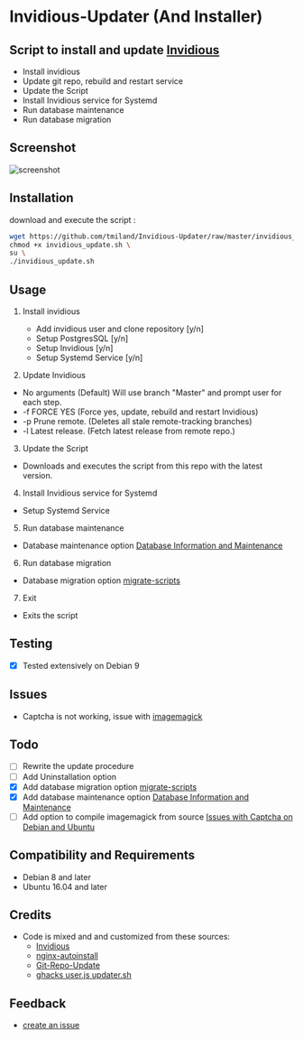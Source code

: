 # Invidious-Updater (And Installer)

## Script to install and update [Invidious](https://github.com/omarroth/invidious)

* Install invidious
* Update git repo, rebuild and restart service
* Update the Script
* Install Invidious service for Systemd
* Run database maintenance
* Run database migration


## Screenshot
![screenshot](https://raw.githubusercontent.com/tmiland/Invidious-Updater/master/img/Screenshot%20at%2023-12-03.png)

## Installation

download and execute the script :
```bash
wget https://github.com/tmiland/Invidious-Updater/raw/master/invidious_update.sh \
chmod +x invidious_update.sh \
su \
./invidious_update.sh
```

## Usage

1. Install invidious
   * Add invidious user and clone repository [y/n]
   * Setup PostgresSQL [y/n]
   * Setup Invidious [y/n]
   * Setup Systemd Service [y/n]

2. Update Invidious
  * No arguments (Default) Will use branch "Master" and prompt user for each step.
  * -f FORCE YES (Force yes, update, rebuild and restart Invidious)
  * -p Prune remote. (Deletes all stale remote-tracking branches)
  * -l Latest release. (Fetch latest release from remote repo.)

3. Update the Script
  * Downloads and executes the script from this repo with the latest version.

4. Install Invidious service for Systemd
  * Setup Systemd Service

5. Run database maintenance
  * Database maintenance option [Database Information and Maintenance](https://github.com/omarroth/invidious/wiki/Database-Information-and-Maintenance)

6. Run database migration
  * Database migration option [migrate-scripts](https://github.com/omarroth/invidious/tree/master/config/migrate-scripts)

7. Exit
  * Exits the script

## Testing
- [x] Tested extensively on Debian 9

## Issues

- Captcha is not working, issue with [imagemagick](https://github.com/omarroth/invidious/wiki/Issues-with-Captcha-on-Debian-and-Ubuntu)

## Todo
- [ ] Rewrite the update procedure
- [ ] Add Uninstallation option
- [X] Add database migration option [migrate-scripts](https://github.com/omarroth/invidious/tree/master/config/migrate-scripts)
- [X] Add database maintenance option [Database Information and Maintenance](https://github.com/omarroth/invidious/wiki/Database-Information-and-Maintenance)
- [ ] Add option to compile imagemagick from source [Issues with Captcha on Debian and Ubuntu](https://github.com/omarroth/invidious/wiki/Issues-with-Captcha-on-Debian-and-Ubuntu)

## Compatibility and Requirements
* Debian 8 and later
* Ubuntu 16.04 and later

## Credits
- Code is mixed and and customized from these sources:
  * [Invidious](https://github.com/omarroth/invidious#linux)
  * [nginx-autoinstall](https://github.com/angristan/nginx-autoinstall)
  * [Git-Repo-Update](https://github.com/KillianKemps/Git-Repo-Update)
  * [ghacks user.js updater.sh](https://github.com/ghacksuserjs/ghacks-user.js/blob/master/updater.sh)

## Feedback
- [create an issue](https://github.com/tmiland/Invidious-Updater/issues/new)
